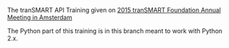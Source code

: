 The tranSMART API Training given on [2015 tranSMART Foundation Annual Meeting in Amsterdam](http://transmartfoundation.org/2015-annual-meeting/)

The Python part of this training is in this branch meant to work with Python 2.x.
